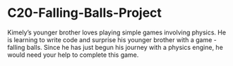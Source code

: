# C20-Falling-Balls-Project
Kimely’s younger brother loves playing simple games involving physics. He is learning to write code and surprise his younger brother with a game - falling balls. Since he has just begun his journey with a physics engine, he would need your help to complete this game.
